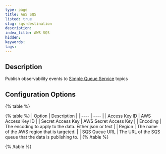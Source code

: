 ```yaml
---
type: page
title: AWS SQS
listed: true
slug: sqs-destination
description: 
index_title: AWS SQS
hidden: 
keywords: 
tags: 
---
```



## Description

Publish observability events to [Simple Queue Service](https://aws.amazon.com/sqs/) topics

## Configuration Options

{% table %}

{% table %}
| Option | Description | 
| ---- | ---- | 
| Access Key ID | AWS Access Key ID | 
| Secret Access Key | AWS Secret Access Key | 
| Encoding | The encoding to apply to the data. Either json or text | 
| Region | The name of the AWS region that is targeted. | 
| SQS Queue URL | The URL of the SQS queue that the data is publishing to. | 
{% /table %}

{% /table %}